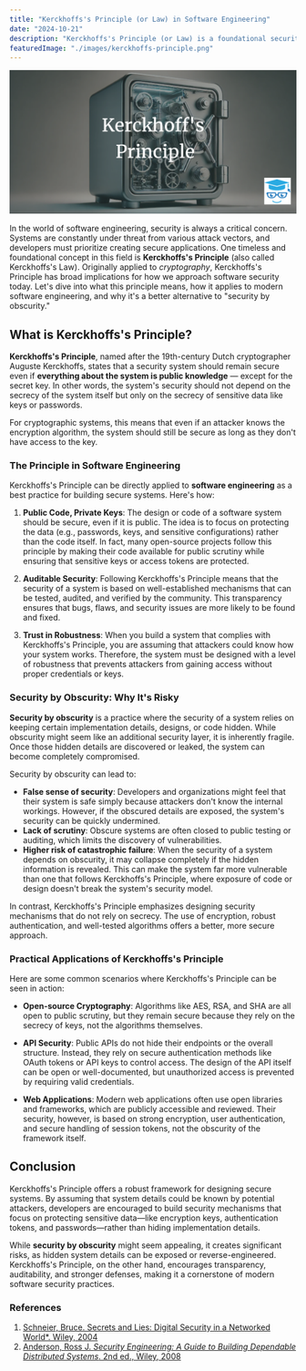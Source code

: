 ```yaml
---
title: "Kerckhoffs's Principle (or Law) in Software Engineering"
date: "2024-10-21"
description: "Kerckhoffs's Principle (or Law) is a foundational security concept that emphasizes designing systems that remain secure even when their implementation details are publicly known, focusing only on keeping sensitive data like keys secret. This contrasts with security by obscurity, which relies on hiding system details, a fragile and often risky approach."
featuredImage: "./images/kerckhoffs-principle.png"
---
```


![Kerckhoffs's Principle (or Law) in Software Engineering](./images/kerckhoffs-principle.png)

In the world of software engineering, security is always a critical concern. Systems are constantly under threat from various attack vectors, and developers must prioritize creating secure applications. One timeless and foundational concept in this field is **Kerckhoffs's Principle** (also called Kerckhoffs's Law). Originally applied to *cryptography*, Kerckhoffs's Principle has broad implications for how we approach software security today. Let's dive into what this principle means, how it applies to modern software engineering, and why it's a better alternative to "security by obscurity."

## What is Kerckhoffs's Principle?

**Kerckhoffs's Principle**, named after the 19th-century Dutch cryptographer Auguste Kerckhoffs, states that a security system should remain secure even if **everything about the system is public knowledge** — except for the secret key. In other words, the system's security should not depend on the secrecy of the system itself but only on the secrecy of sensitive data like keys or passwords.

For cryptographic systems, this means that even if an attacker knows the encryption algorithm, the system should still be secure as long as they don't have access to the key.

### The Principle in Software Engineering

Kerckhoffs's Principle can be directly applied to **software engineering** as a best practice for building secure systems. Here's how:

1. **Public Code, Private Keys**: The design or code of a software system should be secure, even if it is public. The idea is to focus on protecting the data (e.g., passwords, keys, and sensitive configurations) rather than the code itself. In fact, many open-source projects follow this principle by making their code available for public scrutiny while ensuring that sensitive keys or access tokens are protected.

2. **Auditable Security**: Following Kerckhoffs's Principle means that the security of a system is based on well-established mechanisms that can be tested, audited, and verified by the community. This transparency ensures that bugs, flaws, and security issues are more likely to be found and fixed.

3. **Trust in Robustness**: When you build a system that complies with Kerckhoffs's Principle, you are assuming that attackers could know how your system works. Therefore, the system must be designed with a level of robustness that prevents attackers from gaining access without proper credentials or keys.

### Security by Obscurity: Why It's Risky

**Security by obscurity** is a practice where the security of a system relies on keeping certain implementation details, designs, or code hidden. While obscurity might seem like an additional security layer, it is inherently fragile. Once those hidden details are discovered or leaked, the system can become completely compromised.

Security by obscurity can lead to:

- **False sense of security**: Developers and organizations might feel that their system is safe simply because attackers don't know the internal workings. However, if the obscured details are exposed, the system's security can be quickly undermined.
- **Lack of scrutiny**: Obscure systems are often closed to public testing or auditing, which limits the discovery of vulnerabilities.
- **Higher risk of catastrophic failure**: When the security of a system depends on obscurity, it may collapse completely if the hidden information is revealed. This can make the system far more vulnerable than one that follows Kerckhoffs's Principle, where exposure of code or design doesn't break the system's security model.

In contrast, Kerckhoffs's Principle emphasizes designing security mechanisms that do not rely on secrecy. The use of encryption, robust authentication, and well-tested algorithms offers a better, more secure approach.

### Practical Applications of Kerckhoffs's Principle

Here are some common scenarios where Kerckhoffs's Principle can be seen in action:

- **Open-source Cryptography**: Algorithms like AES, RSA, and SHA are all open to public scrutiny, but they remain secure because they rely on the secrecy of keys, not the algorithms themselves.
  
- **API Security**: Public APIs do not hide their endpoints or the overall structure. Instead, they rely on secure authentication methods like OAuth tokens or API keys to control access. The design of the API itself can be open or well-documented, but unauthorized access is prevented by requiring valid credentials.

- **Web Applications**: Modern web applications often use open libraries and frameworks, which are publicly accessible and reviewed. Their security, however, is based on strong encryption, user authentication, and secure handling of session tokens, not the obscurity of the framework itself.

## Conclusion

Kerckhoffs's Principle offers a robust framework for designing secure systems. By assuming that system details could be known by potential attackers, developers are encouraged to build security mechanisms that focus on protecting sensitive data—like encryption keys, authentication tokens, and passwords—rather than hiding implementation details.

While **security by obscurity** might seem appealing, it creates significant risks, as hidden system details can be exposed or reverse-engineered. Kerckhoffs's Principle, on the other hand, encourages transparency, auditability, and stronger defenses, making it a cornerstone of modern software security practices.

### References

1. [Schneier, Bruce. Secrets and Lies: Digital Security in a Networked World*. Wiley, 2004](https://amzn.to/4fcvz3x)
2. [Anderson, Ross J. *Security Engineering: A Guide to Building Dependable Distributed Systems*. 2nd ed., Wiley, 2008](https://amzn.to/4dY5FPY)
